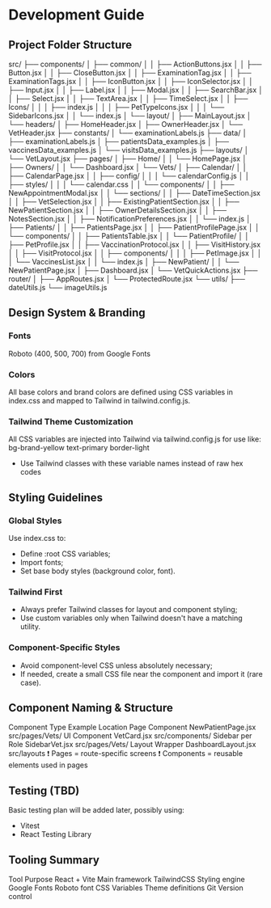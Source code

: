 # Development Guide

## Project Folder Structure

src/
├── components/
│ ├── common/
│ │ ├── ActionButtons.jsx
│ │ ├── Button.jsx
│ │ ├── CloseButton.jsx
│ │ ├── ExaminationTag.jsx
│ │ ├── ExaminationTags.jsx
│ │ ├── IconButton.jsx
│ │ ├── IconSelector.jsx
│ │ ├── Input.jsx
│ │ ├── Label.jsx
│ │ ├── Modal.jsx
│ │ ├── SearchBar.jsx
│ │ ├── Select.jsx
│ │ ├── TextArea.jsx
│ │ ├── TimeSelect.jsx
│ │ ├── Icons/
│ │ │ ├── index.js
│ │ │ ├── PetTypeIcons.jsx
│ │ │ └── SidebarIcons.jsx
│ │ └── index.js
│ └── layout/
│ ├── MainLayout.jsx
│ └── headers/
│ ├── HomeHeader.jsx
│ ├── OwnerHeader.jsx
│ └── VetHeader.jsx
├── constants/
│ └── examinationLabels.js
├── data/
│ ├── examinationLabels.js
│ ├── patientsData_examples.js
│ ├── vaccinesData_examples.js
│ └── visitsData_examples.js
├── layouts/
│ └── VetLayout.jsx
├── pages/
│ ├── Home/
│ │ └── HomePage.jsx
│ ├── Owners/
│ │ └── Dashboard.jsx
│ └── Vets/
│ ├── Calendar/
│ │ ├── CalendarPage.jsx
│ │ ├── config/
│ │ │ └── calendarConfig.js
│ │ ├── styles/
│ │ │ └── calendar.css
│ │ └── components/
│ │ ├── NewAppointmentModal.jsx
│ │ └── sections/
│ │ ├── DateTimeSection.jsx
│ │ ├── VetSelection.jsx
│ │ ├── ExistingPatientSection.jsx
│ │ ├── NewPatientSection.jsx
│ │ ├── OwnerDetailsSection.jsx
│ │ ├── NotesSection.jsx
│ │ ├── NotificationPreferences.jsx
│ │ └── index.js
│ ├── Patients/
│ │ ├── PatientsPage.jsx
│ │ ├── PatientProfilePage.jsx
│ │ └── components/
│ │ ├── PatientsTable.jsx
│ │ └── PatientProfile/
│ │ ├── PetProfile.jsx
│ │ ├── VaccinationProtocol.jsx
│ │ ├── VisitHistory.jsx
│ │ ├── VisitProtocol.jsx
│ │ ├── components/
│ │ │ ├── PetImage.jsx
│ │ │ └── VaccinesList.jsx
│ │ └── index.js
│ ├── NewPatient/
│ │ └── NewPatientPage.jsx
│ ├── Dashboard.jsx
│ └── VetQuickActions.jsx
├── router/
│ ├── AppRoutes.jsx
│ └── ProtectedRoute.jsx
└── utils/
├── dateUtils.js
└── imageUtils.js

## Design System & Branding

### Fonts

Roboto (400, 500, 700) from Google Fonts

### Colors

All base colors and brand colors are defined using CSS variables in index.css and mapped to Tailwind in tailwind.config.js.

### Tailwind Theme Customization

All CSS variables are injected into Tailwind via tailwind.config.js for use like:
bg-brand-yellow
text-primary
border-light

- Use Tailwind classes with these variable names instead of raw hex codes

## Styling Guidelines

### Global Styles

Use index.css to:

- Define :root CSS variables;
- Import fonts;
- Set base body styles (background color, font).

### Tailwind First

- Always prefer Tailwind classes for layout and component styling;
- Use custom variables only when Tailwind doesn't have a matching utility.

### Component-Specific Styles

- Avoid component-level CSS unless absolutely necessary;
- If needed, create a small CSS file near the component and import it (rare case).

## Component Naming & Structure

Component Type Example Location
Page Component NewPatientPage.jsx src/pages/Vets/
UI Component VetCard.jsx src/components/
Sidebar per Role SidebarVet.jsx src/pages/Vets/
Layout Wrapper DashboardLayout.jsx src/layouts
❗ Pages = route-specific screens
❗ Components = reusable elements used in pages

## Testing (TBD)

Basic testing plan will be added later, possibly using:

- Vitest
- React Testing Library

## Tooling Summary

Tool Purpose
React + Vite Main framework
TailwindCSS Styling engine
Google Fonts Roboto font
CSS Variables Theme definitions
Git Version control
